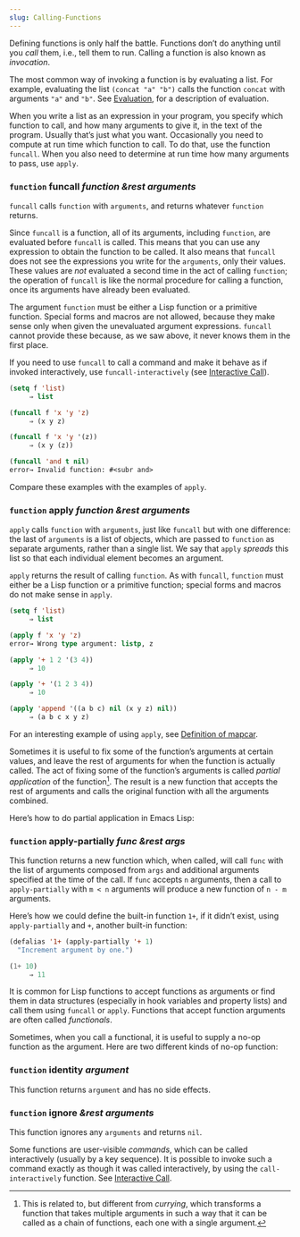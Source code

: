 ```yaml
---
slug: Calling-Functions
---
```


Defining functions is only half the battle. Functions don’t do anything until you *call* them, i.e., tell them to run. Calling a function is also known as *invocation*.

The most common way of invoking a function is by evaluating a list. For example, evaluating the list `(concat "a" "b")` calls the function `concat` with arguments `"a"` and `"b"`. See [Evaluation](Evaluation), for a description of evaluation.

When you write a list as an expression in your program, you specify which function to call, and how many arguments to give it, in the text of the program. Usually that’s just what you want. Occasionally you need to compute at run time which function to call. To do that, use the function `funcall`. When you also need to determine at run time how many arguments to pass, use `apply`.

### <span className="tag function">`function`</span> **funcall** *function \&rest arguments*

`funcall` calls `function` with `arguments`, and returns whatever `function` returns.

Since `funcall` is a function, all of its arguments, including `function`, are evaluated before `funcall` is called. This means that you can use any expression to obtain the function to be called. It also means that `funcall` does not see the expressions you write for the `arguments`, only their values. These values are *not* evaluated a second time in the act of calling `function`; the operation of `funcall` is like the normal procedure for calling a function, once its arguments have already been evaluated.

The argument `function` must be either a Lisp function or a primitive function. Special forms and macros are not allowed, because they make sense only when given the unevaluated argument expressions. `funcall` cannot provide these because, as we saw above, it never knows them in the first place.

If you need to use `funcall` to call a command and make it behave as if invoked interactively, use `funcall-interactively` (see [Interactive Call](Interactive-Call)).

```lisp
(setq f 'list)
     ⇒ list
```

```lisp
(funcall f 'x 'y 'z)
     ⇒ (x y z)
```

```lisp
(funcall f 'x 'y '(z))
     ⇒ (x y (z))
```

```lisp
(funcall 'and t nil)
error→ Invalid function: #<subr and>
```

Compare these examples with the examples of `apply`.

### <span className="tag function">`function`</span> **apply** *function \&rest arguments*

`apply` calls `function` with `arguments`, just like `funcall` but with one difference: the last of `arguments` is a list of objects, which are passed to `function` as separate arguments, rather than a single list. We say that `apply` *spreads* this list so that each individual element becomes an argument.

`apply` returns the result of calling `function`. As with `funcall`, `function` must either be a Lisp function or a primitive function; special forms and macros do not make sense in `apply`.

```lisp
(setq f 'list)
     ⇒ list
```

```lisp
(apply f 'x 'y 'z)
error→ Wrong type argument: listp, z
```

```lisp
(apply '+ 1 2 '(3 4))
     ⇒ 10
```

```lisp
(apply '+ '(1 2 3 4))
     ⇒ 10
```



```lisp
(apply 'append '((a b c) nil (x y z) nil))
     ⇒ (a b c x y z)
```

For an interesting example of using `apply`, see [Definition of mapcar](Definition-of-mapcar).

Sometimes it is useful to fix some of the function’s arguments at certain values, and leave the rest of arguments for when the function is actually called. The act of fixing some of the function’s arguments is called *partial application* of the function[^1]. The result is a new function that accepts the rest of arguments and calls the original function with all the arguments combined.

Here’s how to do partial application in Emacs Lisp:

### <span className="tag function">`function`</span> **apply-partially** *func \&rest args*

This function returns a new function which, when called, will call `func` with the list of arguments composed from `args` and additional arguments specified at the time of the call. If `func` accepts `n` arguments, then a call to `apply-partially` with `m < n`<!-- /@w --> arguments will produce a new function of `n - m`<!-- /@w --> arguments.

Here’s how we could define the built-in function `1+`, if it didn’t exist, using `apply-partially` and `+`, another built-in function:

```lisp
(defalias '1+ (apply-partially '+ 1)
  "Increment argument by one.")
```

```lisp
(1+ 10)
     ⇒ 11
```

It is common for Lisp functions to accept functions as arguments or find them in data structures (especially in hook variables and property lists) and call them using `funcall` or `apply`. Functions that accept function arguments are often called *functionals*.

Sometimes, when you call a functional, it is useful to supply a no-op function as the argument. Here are two different kinds of no-op function:

### <span className="tag function">`function`</span> **identity** *argument*

This function returns `argument` and has no side effects.

### <span className="tag function">`function`</span> **ignore** *\&rest arguments*

This function ignores any `arguments` and returns `nil`.

Some functions are user-visible *commands*, which can be called interactively (usually by a key sequence). It is possible to invoke such a command exactly as though it was called interactively, by using the `call-interactively` function. See [Interactive Call](Interactive-Call).

[^1]: This is related to, but different from *currying*, which transforms a function that takes multiple arguments in such a way that it can be called as a chain of functions, each one with a single argument.
